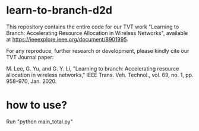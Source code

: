 # learn-to-branch-d2d

This repository contains the entire code for our TVT work "Learning to Branch: Accelerating Resource Allocation in Wireless Networks", available at https://ieeexplore.ieee.org/document/8901995.

For any reproduce, further research or development, please kindly cite our TVT Journal paper: 

M. Lee, G. Yu, and G. Y. Li, "Learning to branch: Accelerating resource allocation in wireless networks," IEEE Trans. Veh. Technol., vol. 69, no. 1, pp. 958–970, Jan. 2020.


# how to use?

Run "python main_total.py"
